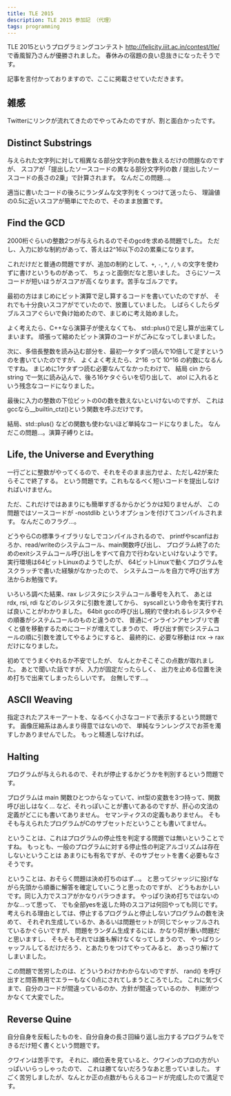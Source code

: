 ```yaml
---
title: TLE 2015
description: TLE 2015 参加記 （代理）
tags: programming
---
```


TLE 2015というプログラミングコンテスト <http://felicity.iiit.ac.in/contest/tle/> で香風智乃さんが優勝されました。
春休みの宿題の良い息抜きになったそうです。

記事を言付かっておりますので、ここに掲載させていただきます。

## 雑感

Twitterにリンクが流れてきたのでやってみたのですが、割と面白かったです。

## Distinct Substrings

与えられた文字列に対して相異なる部分文字列の数を数えるだけの問題なのですが、
スコアが「提出したソースコードの異なる部分文字列の数 / 提出したソースコードの長さの2乗」で計算されます。
なんだこの問題…。

適当に書いたコードの後ろにランダムな文字列をくっつけて送ったら、
理論値の0.5に近いスコアが簡単にでたので、そのまま放置です。

<script src="https://gist.github.com/tanakh/0ab56c02028f69e70249.js?file=1.c"></script>

## Find the GCD

2000桁ぐらいの整数2つが与えられるのでそのgcdを求める問題でした。
ただし、入力に妙な制約があって、答えは2^16以下の2の累乗になります。

これだけだと普通の問題ですが、追加の制約として、`+`, `-`, `*`, `/`, `%` の文字を使わずに書けというものがあって、
ちょっと面倒だなと思いました。
さらにソースコードが短いほうがスコアが高くなります。苦手なゴルフです。

最初の方はまじめにビット演算で足し算するコードを書いていたのですが、
それでも十分良いスコアがでていたので、放置していました。
しばらくしたらダブルスコアぐらいで負け始めたので、まじめに考え始めました。

よく考えたら、C++なら演算子が使えなくても、
std::plus<int>()で足し算が出来てしまいます。
頑張って縮めたビット演算のコードがごみになってしまいました。

次に、多倍長整数を読み込む部分を、最初一ケタずつ読んで10倍して足すというのを書いていたのですが、
よくよく考えたら、2^16 って 10^16 の約数になるんですね。
まじめに1ケタずつ読む必要なんてなかったわけで、
結局 cin から string で一気に読み込んで、後ろ16ケタぐらいを切り出して、
atol に入れるという残念なコードになりました。

最後に入力の整数の下位ビットの0の数を数えないといけないのですが、
これはgccなら__builtin_ctz()という関数を呼ぶだけです。

結局、std::plus() などの関数も使わないほど単純なコードになりました。
なんだこの問題…。演算子縛りとは。

<script src="https://gist.github.com/tanakh/0ab56c02028f69e70249.js?file=2.cpp"></script>

## Life, the Universe and Everything

一行ごとに整数がやってくるので、それをそのまま出力せよ、ただし42が来たらそこで終了する。
という問題です。これもなるべく短いコードを提出しなければいけません。

ただ、これだけではあまりにも簡単すぎるからかどうかは知りませんが、
この問題ではソースコードが -nostdlib というオプションを付けてコンパイルされます。
なんだこのフラグ…。

どうやらCの標準ライブラリなしでコンパイルされるので、
printfやscanfはおろか、read/writeのシステムコール、main関数呼び出し、
プログラム終了のためのexitシステムコール呼び出しをすべて自力で行わないといけないようです。
実行環境は64ビットLinuxのようでしたが、
64ビットLinuxで動くプログラムをスクラッチで書いた経験がなかったので、
システムコールを自力で呼び出す方法からお勉強です。

いろいろ調べた結果、rax レジスタにシステムコール番号を入れて、
あとは rdx, rsi, rdi などのレジスタに引数を渡してから、
syscallという命令を実行すれば良いことがわかりました。
64bit gccの呼び出し規約で使われるレジスタやその順番がシステムコールのものと違うので、
普通にインラインアセンブリで書くと値を移動するためにコードが増えてしまうので、
呼び出す側でシステムコールの順に引数を渡してやるようにすると、
最終的に、必要な移動は rcx -> rax だけになりました。

初めてでうまくやれるか不安でしたが、
なんとかそこそこの点数が取れました。
あとで聞いた話ですが、入力が固定だったらしく、
出力を止める位置を決め打ちで出来てしまったらしいです。
台無しです…。

<script src="https://gist.github.com/tanakh/0ab56c02028f69e70249.js?file=3.c"></script>

## ASCII Weaving

指定されたアスキーアートを、なるべく小さなコードで表示するという問題です。
画像圧縮系はあんまり得意ではないので、
単純なランレングスでお茶を濁すしかありませんでした。
もっと精進しなければ。

<script src="https://gist.github.com/tanakh/0ab56c02028f69e70249.js?file=4.c"></script>

## Halting

プログラムが与えられるので、それが停止するかどうかを判別するという問題です。

プログラムは main 関数ひとつからなっていて、int型の変数を3つ持って、関数呼び出しはなく…
など、それっぽいことが書いてあるのですが、肝心の文法の定義がどこにも書いてありません。
セマンティクスの定義もありません。
そもそも与えられたプログラムがCのサブセットだということも書いてません。

ということは、これはプログラムの停止性を判定する問題では無いということですね。
もっとも、一般のプログラムに対する停止性の判定アルゴリズムは存在しないということは
あまりにも有名ですが、そのサブセットを書く必要もなさそうです。

ということは、おそらく問題は決め打ちのはず…。
と思ってジャッジに投げながら先頭から順番に解答を確定していこうと思ったのですが、
どうもおかしいです。同じ入力でスコアがかなりバラつきます。
やっぱり決め打ちではないのかな…って思って、
でも全部yesを返した時のスコアは何回やっても同じです。
考えられる理由としては、停止するプログラムと停止しないプログラムの数を決めて、
それぞれ生成しているか、あるいは問題セットが同じでシャッフルされているかぐらいですが、
問題をランダム生成するには、かなり荷が重い問題だと思いますし、
そもそもそれでは誰も解けなくなってしまうので、
やっぱりシャッフルしてるだけだろう、とあたりをつけてやってみると、
あっさり解けてしまいました。

この問題で苦労したのは、どういうわけかわからないのですが、
rand() を呼び出すと問答無用でエラーもなく0点にされてしまうところでした。
これに気づくまで、自分のコードが間違っているのか、方針が間違っているのか、
判断がつかなくて大変でした。

<script src="https://gist.github.com/tanakh/0ab56c02028f69e70249.js?file=5.cpp"></script>

## Reverse Quine

自分自身を反転したものを、自分自身の長さ回繰り返し出力するプログラムをできるだけ短く書くという問題です。

クワインは苦手です。
それに、順位表を見ていると、クワインのプロの方がいっぱいいらっしゃったので、
これは勝てないだろうなあと思っていました。
すごく苦労しましたが、なんとか正の点数がもらえるコードが完成したので満足です。

<script src="https://gist.github.com/tanakh/0ab56c02028f69e70249.js?file=6.c"></script>
